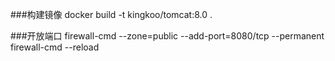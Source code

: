 ###构建镜像
docker build -t kingkoo/tomcat:8.0 .


###开放端口
firewall-cmd --zone=public --add-port=8080/tcp --permanent 
firewall-cmd --reload
